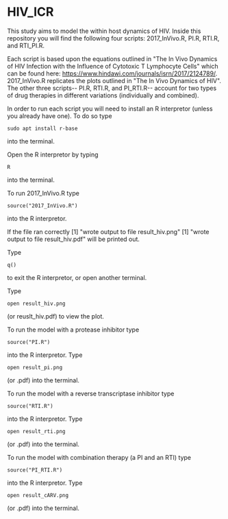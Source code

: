 # HIV_ICR

This study aims to model the within host dynamics of HIV. Inside this repository you will find the following four scripts: 2017_InVivo.R, PI.R, RTI.R, and RTI_PI.R.

Each script is based upon the equations outlined in "The In Vivo Dynamics of HIV Infection with the Influence of Cytotoxic T Lymphocyte Cells" which can be found here: https://www.hindawi.com/journals/isrn/2017/2124789/. 2017_InVivo.R replicates the plots outlined in "The In Vivo Dynamics of HIV". The other three scripts-- PI.R, RTI.R, and PI_RTI.R-- account for two types of drug therapies in different variations (individually and combined). 

In order to run each script you will need to install an R interpretor (unless you already have one). To do so type
```
sudo apt install r-base
```
into the terminal.

Open the R interpretor by typing
```
R
```
into the terminal.


To run 2017_InVivo.R type
```
source("2017_InVivo.R")
```
into the R interpretor.

If the file ran correctly
[1] "wrote output to file  result_hiv.png"
[1] "wrote output to file  result_hiv.pdf"
will be printed out.

Type
```
q()
```
to exit the R interpretor, or open another terminal.

Type
```
open result_hiv.png
```
(or reuslt_hiv.pdf) to view the plot.


To run the model with a protease inhibitor type
```
source("PI.R")
```
into the R interpretor.
Type
```
open result_pi.png
```
(or .pdf) into the terminal.

To run the model with a reverse transcriptase inhibitor type
```
source("RTI.R")
```
into the R interpretor.
Type
```
open result_rti.png
```
(or .pdf) into the terminal.

To run the model with combination therapy (a PI and an RTI) type
```
source("PI_RTI.R")
```
into the R interpretor.
Type
```
open result_cARV.png
```
(or .pdf) into the terminal.


